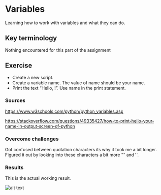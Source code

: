 # Variables
Learning how to work with variables and what they can do.

## Key terminology
Nothing encountered for this part of the assignment

## Exercise
- Create a new script.
- Create a variable name. The value of name should be your name.
- Print the text “Hello, <your name here>!”. Use name in the print statement.

### Sources
https://www.w3schools.com/python/python_variables.asp

https://stackoverflow.com/questions/49335427/how-to-print-hello-your-name-in-output-screen-of-python

### Overcome challenges
Got confused between quotation characters its why it took me a bit longer. Figured it out by looking into these characters a bit more "" and ''.

### Results
This is the actual working result.

![alt text]()
